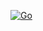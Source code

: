 [![Go](https://github.com/iced-kiwi/sbrw.go/actions/workflows/go.yml/badge.svg)](https://github.com/iced-kiwi/sbrw.go/actions/workflows/go.yml)
